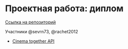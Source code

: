 # Проектная работа: диплом

[Ссылка на репозиторий](https://github.com/sevrn73/graduate_work)

Участники @sevrn73, @rachet2012

- [Cinema together API](http://localhost:8080/api/openapi)
